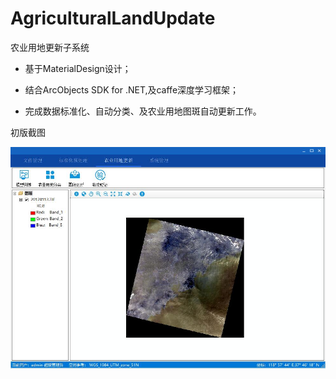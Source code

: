 # AgriculturalLandUpdate

农业用地更新子系统

- 基于MaterialDesign设计；

- 结合ArcObjects SDK for .NET,及caffe深度学习框架；

- 完成数据标准化、自动分类、及农业用地图斑自动更新工作。

初版截图

![main](main.jpg)